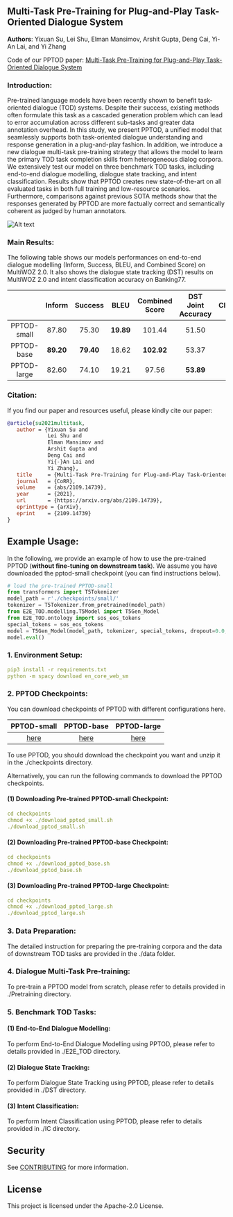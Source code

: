 ## Multi-Task Pre-Training for Plug-and-Play Task-Oriented Dialogue System
**Authors**: Yixuan Su, Lei Shu, Elman Mansimov, Arshit Gupta, Deng Cai, Yi-An Lai, and Yi Zhang

Code of our PPTOD paper: [Multi-Task Pre-Training for Plug-and-Play Task-Oriented Dialogue System](https://arxiv.org/pdf/2109.14739.pdf)

### Introduction:
Pre-trained language models have been recently shown to benefit task-oriented dialogue (TOD) systems. Despite their success, existing methods often formulate this task as a cascaded generation problem which can lead to error accumulation across different sub-tasks and greater data annotation overhead. In this study, we present PPTOD, a unified model that seamlessly supports both task-oriented dialogue understanding and response generation in a plug-and-play fashion. In addition, we introduce a new dialogue multi-task pre-training strategy that allows the model to learn the primary TOD task completion skills from heterogeneous dialog corpora. We extensively test our model on three benchmark TOD tasks, including end-to-end dialogue modelling, dialogue state tracking, and intent classification. Results show that PPTOD creates new state-of-the-art on all evaluated tasks in both full training and low-resource scenarios. Furthermore, comparisons against previous SOTA methods show that the responses generated by PPTOD are more factually correct and semantically coherent as judged by human annotators.

![Alt text](https://github.com/awslabs/pptod/blob/main/overview.png)

### Main Results:
The following table shows our models performances on end-to-end dialogue modelling (Inform, Success, BLEU, and Combined Score) on MultiWOZ 2.0. It also shows the dialogue state tracking (DST) results on MultiWOZ 2.0 and intent classification accuracy on Banking77.

|               | Inform        |Success|BLEU|Combined Score|DST Joint Accuracy|Intent Classification Accuracy|
| :-------------: |:-------------:|:-----:|:-----:|:-----:|:-----:|:-----:|
|PPTOD-small |87.80|75.30 | **19.89**|101.44|51.50|93.27|
| PPTOD-base|**89.20**| **79.40**|18.62 |**102.92**|53.37|93.86|
| PPTOD-large|82.60| 74.10|19.21 |97.56|**53.89**|**94.08**|


### Citation:
If you find our paper and resources useful, please kindly cite our paper:

```bibtex
@article{su2021multitask,
   author = {Yixuan Su and
             Lei Shu and
             Elman Mansimov and
             Arshit Gupta and
             Deng Cai and
             Yi{-}An Lai and
             Yi Zhang},
   title     = {Multi-Task Pre-Training for Plug-and-Play Task-Oriented Dialogue System},
   journal   = {CoRR},
   volume    = {abs/2109.14739},
   year      = {2021},
   url       = {https://arxiv.org/abs/2109.14739},
   eprinttype = {arXiv},
   eprint    = {2109.14739}
}
```

## Example Usage:
In the following, we provide an example of how to use the pre-trained PPTOD (**without fine-tuning on downstream task**). We assume you have downloaded the pptod-small checkpoint (you can find instructions below).
```python
# load the pre-trained PPTOD-small
from transformers import T5Tokenizer
model_path = r'./checkpoints/small/'
tokenizer = T5Tokenizer.from_pretrained(model_path)
from E2E_TOD.modelling.T5Model import T5Gen_Model
from E2E_TOD.ontology import sos_eos_tokens
special_tokens = sos_eos_tokens
model = T5Gen_Model(model_path, tokenizer, special_tokens, dropout=0.0, add_special_decoder_token=True, is_training=False)
model.eval()
```



 
### 1. Environment Setup:
```yaml
pip3 install -r requirements.txt
python -m spacy download en_core_web_sm
```

### 2. PPTOD Checkpoints:
You can download checkpoints of PPTOD with different configurations here.

| PPTOD-small       | PPTOD-base          | PPTOD-large  |
| :-------------: |:-------------:| :-----:|
| [here](https://pptod.s3.amazonaws.com/Pretrain/small.zip)      | [here](https://pptod.s3.amazonaws.com/Pretrain/base.zip) | [here](https://pptod.s3.amazonaws.com/Pretrain/large.zip) |

To use PPTOD, you should download the checkpoint you want and unzip it in the ./checkpoints directory.

Alternatively, you can run the following commands to download the PPTOD checkpoints.

#### (1) Downloading Pre-trained PPTOD-small Checkpoint:
```yaml
cd checkpoints
chmod +x ./download_pptod_small.sh
./download_pptod_small.sh
```

#### (2) Downloading Pre-trained PPTOD-base Checkpoint:
```yaml
cd checkpoints
chmod +x ./download_pptod_base.sh
./download_pptod_base.sh
```

#### (3) Downloading Pre-trained PPTOD-large Checkpoint:
```yaml
cd checkpoints
chmod +x ./download_pptod_large.sh
./download_pptod_large.sh
```

### 3. Data Preparation:
The detailed instruction for preparing the pre-training corpora and the data of downstream TOD tasks are provided in the ./data folder.

### 4. Dialogue Multi-Task Pre-training:
To pre-train a PPTOD model from scratch, please refer to details provided in ./Pretraining directory.

### 5. Benchmark TOD Tasks:
#### (1) End-to-End Dialogue Modelling:
To perform End-to-End Dialogue Modelling using PPTOD, please refer to details provided in ./E2E_TOD directory. 

#### (2) Dialogue State Tracking:
To perform Dialogue State Tracking using PPTOD, please refer to details provided in ./DST directory. 

#### (3) Intent Classification:
To perform Intent Classification using PPTOD, please refer to details provided in ./IC directory. 


## Security

See [CONTRIBUTING](CONTRIBUTING.md#security-issue-notifications) for more information.

## License

This project is licensed under the Apache-2.0 License.

